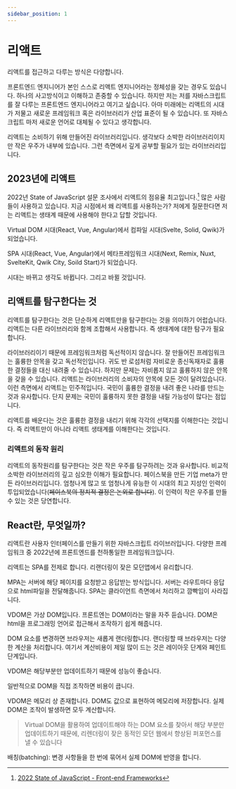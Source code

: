 ```yaml
---
sidebar_position: 1
---
```


# 리액트

리액트를 접근하고 다루는 방식은 다양합니다.

프론트엔드 엔지니어가 본인 스스로 리액트 엔지니어라는 정체성을 갖는 경우도 있습니다. 하나의 사고방식이고 이해하고 존중할 수 있습니다. 하지만 저는 저를 자바스크립트를 잘 다루는 프론트엔드 엔지니어라고 여기고 싶습니다. 아마 미래에는 리액트의 시대가 저물고 새로운 프레임워크 혹은 라이브러리가 산업 표준이 될 수 있습니다. 또 자바스크립트 마저 새로운 언어로 대체될 수 있다고 생각합니다.

리액트는 소비하기 위해 만들어진 라이브러리입니다. 생각보다 소박한 라이브러리이지만 작은 우주가 내부에 있습니다. 그런 측면에서 깊게 공부할 필요가 있는 라이브러리입니다.

## 2023년에 리액트

2022년 State of JavaScript 설문 조사에서 리액트의 점유율 최고입니다.[^1] 많은 사람들이 사용하고 있습니다. 지금 시점에서 왜 리액트를 사용하는가? 저에게 질문한다면 저는 리액트는 생태계 때문에 사용해야 한다고 답할 것입니다.

Virtual DOM 시대(React, Vue, Angular)에서 컴파일 시대(Svelte, Solid, Qwik)가 되었습니다.

SPA 시대(React, Vue, Angular)에서 메타프레임워크 시대(Next, Remix, Nuxt, SvelteKit, Qwik City, Soild Start)가 되었습니다.

시대는 바뀌고 생각도 바뀝니다. 그리고 바뀔 것입니다.

## 리액트를 탐구한다는 것

리액트를 탐구한다는 것은 단순하게 리액트만을 탐구한다는 것을 의미하기 어럽습니다. 리액트는 다른 라이브러리와 함께 조합해서 사용합니다. 즉 생태계에 대한 탐구가 필요합니다.

라이브러리이기 때문에 프레임워크처럼 독선적이지 않습니다. 잘 만들어진 프레임워크는 훌륭한 안목을 갖고 독선적인입니다. 귀도 반 로섬처럼 자비로운 종신독재자로 훌륭한 결정들을 대신 내려줄 수 있습니다. 하지만 문제는 자비롭지 않고 훌륭하지 않은 안목을 갖을 수 있습니다. 리액트는 라이브러리의 소비자의 안목에 모든 것이 달려있습니다. 이런 측면에서 리액트는 민주적입니다. 국민이 훌륭한 결정을 내려 좋은 나라를 만드는 것과 유사합니다. 단지 문제는 국민이 훌륭하지 못한 결정을 내릴 가능성이 많다는 점입니다.

리액트를 배운다는 것은 훌륭한 결정을 내리기 위해 각각의 선택지를 이해한다는 것입니다. 즉 리액트만이 아니라 리액트 생태계를 이해한다는 것입니다.

### 리액트의 동작 원리

리액트의 동작원리를 탐구한다는 것은 작은 우주를 탐구하려는 것과 유사합니다. 비교적 소박한 라이브러리의 깊고 심오한 이해가 필요합니다. 페이스북을 만든 기업 meta가 만든 라이브러리입니다. 엄청나게 많고 또 엄청나게 유능한 이 시대의 최고 지성인 인력이 투입되었습니다(~~페이스북의 정치적 결정은 논외로 합니다~~). 이 인력이 작은 우주를 만들 수 있는 것은 당연합니다.

## React란, 무엇일까?

리액트란 사용자 인터페이스를 만들기 위한 자바스크립트 라이브러입니다. 다양한 프레임워크 중 2022년에 프론트엔드를 천하통일한 프레임워크입니다.

리액트는 SPA를 전제로 합니다. 리랜더링이 잦은 모던앱에서 유리합니다.

MPA는 서버에 해당 페이지를 요청받고 응답받는 방식입니다. 서버는 라우트마다 응답으로 html파일을 전달해줍니다. SPA는 클라이언트 측면에서 처리하고 깜빡임이 사라집니다.

VDOM은 가상 DOM입니다. 프론트엔는 DOM이라는 말을 자주 듣습니다. DOM은 html을 프로그래밍 언어로 접근해서 조작하기 쉽게 해줍니다.

DOM 요소를 변경하면 브라우저는 새롭게 랜더링합니다. 랜더링할 때 브라우저는 다양한 계산을 처리합니다. 여기서 계산비용이 제일 많이 드는 것은 레이아웃 단계와 페인트 단계입니다.

VDOM은 해당부분만 업데이트하기 때문에 성능이 좋습니다.

일반적으로 DOM을 직접 조작하면 비용이 큽니다.

VDOM은 메모리 상 존재합니다. DOM도 값으로 표현하여 메모리에 저장합니다. 실제 DOM은 조작이 발생하면 모두 계산합니다.

> Virtual DOM을 활용하여 업데이트해야 하는 DOM 요소를 찾아서 해당 부분만 업데이트하기 때문에, 리렌더링이 잦은 동적인 모던 웹에서 향상된 퍼포먼스를 낼 수 있습니다

배칭(batching): 변경 사항들을 한 번에 묶어서 실제 DOM에 반영을 합니다.

[^1]: [2022 State of JavaScript - Front-end Frameworks](https://2022.stateofjs.com/en-US/libraries/front-end-frameworks/)
